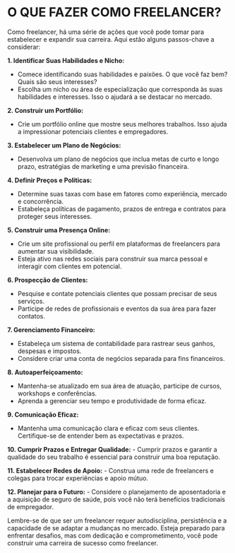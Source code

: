 # O QUE FAZER COMO FREELANCER?
Como freelancer, há uma série de ações que você pode tomar para estabelecer e expandir sua carreira. Aqui estão alguns passos-chave a considerar:

**1. Identificar Suas Habilidades e Nicho:**
   - Comece identificando suas habilidades e paixões. O que você faz bem? Quais são seus interesses?
   - Escolha um nicho ou área de especialização que corresponda às suas habilidades e interesses. Isso o ajudará a se destacar no mercado.

**2. Construir um Portfólio:**
   - Crie um portfólio online que mostre seus melhores trabalhos. Isso ajuda a impressionar potenciais clientes e empregadores.

**3. Estabelecer um Plano de Negócios:**
   - Desenvolva um plano de negócios que inclua metas de curto e longo prazo, estratégias de marketing e uma previsão financeira.

**4. Definir Preços e Políticas:**
   - Determine suas taxas com base em fatores como experiência, mercado e concorrência.
   - Estabeleça políticas de pagamento, prazos de entrega e contratos para proteger seus interesses.

**5. Construir uma Presença Online:**
   - Crie um site profissional ou perfil em plataformas de freelancers para aumentar sua visibilidade.
   - Esteja ativo nas redes sociais para construir sua marca pessoal e interagir com clientes em potencial.

**6. Prospecção de Clientes:**
   - Pesquise e contate potenciais clientes que possam precisar de seus serviços.
   - Participe de redes de profissionais e eventos da sua área para fazer contatos.

**7. Gerenciamento Financeiro:**
   - Estabeleça um sistema de contabilidade para rastrear seus ganhos, despesas e impostos.
   - Considere criar uma conta de negócios separada para fins financeiros.

**8. Autoaperfeiçoamento:**
   - Mantenha-se atualizado em sua área de atuação, participe de cursos, workshops e conferências.
   - Aprenda a gerenciar seu tempo e produtividade de forma eficaz.

**9. Comunicação Eficaz:**
   - Mantenha uma comunicação clara e eficaz com seus clientes. Certifique-se de entender bem as expectativas e prazos.

**10. Cumprir Prazos e Entregar Qualidade:**
    - Cumprir prazos e garantir a qualidade do seu trabalho é essencial para construir uma boa reputação.

**11. Estabelecer Redes de Apoio:**
    - Construa uma rede de freelancers e colegas para trocar experiências e apoio mútuo.

**12. Planejar para o Futuro:**
    - Considere o planejamento de aposentadoria e a aquisição de seguro de saúde, pois você não terá benefícios tradicionais de empregador.

Lembre-se de que ser um freelancer requer autodisciplina, persistência e a capacidade de se adaptar a mudanças no mercado. Esteja preparado para enfrentar desafios, mas com dedicação e comprometimento, você pode construir uma carreira de sucesso como freelancer.